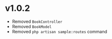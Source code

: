 # v1.0.2

- Removed `BookController`
- Removed `BookModel`
- Removed `php artisan sample:routes` command
